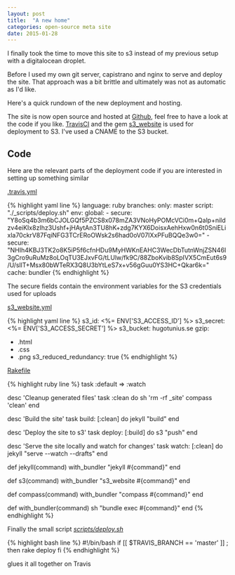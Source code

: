 ```yaml
---
layout: post
title:  "A new home"
categories: open-source meta site
date: 2015-01-28
---
```


I finally took the time to move this site to s3 instead of my previous setup with a digitalocean droplet. 

Before I used my own git server, capistrano and nginx to serve and deploy the site. That approach was a bit brittle and ultimately was not as automatic as I'd like.

Here's a quick rundown of the new deployment and hosting.

The site is now open source and hosted at [Github](https://github.com/k0nserv/hugotunius.se), feel free to have a look at the code if you like. [TravisCI](https://travis-ci.org) and the gem [s3_website](https://github.com/laurilehmijoki/s3_website) is used for deployment to S3. I've used a CNAME to the S3 bucket.

## Code

Here are the relevant parts of the deployment code if you are interested in setting up something similar

[.travis.yml](https://github.com/k0nserv/hugotunius.se/blob/master/.travis.yml)

{% highlight yaml line %}
language: ruby
branches:
  only: master
script: "./_scripts/deploy.sh"
env:
  global:
    - secure: "Y8oSq4b3m6bCJOLGQf5PZCS8x078mZA3VNoHyPOMcVCi0m+Qalp+nildzv4eiKIx8zIhz3Ushf+jHAytAn3TU8hK+zdg7KYX6DoisxAehHxw0n6t0SniELixla70ckrV87FqiNFG3TCrERoOWsk2s6had0oV07IXxPFuBQQe3w0="
    - secure: "NHIh4KBJ3TK2o8K5iP5f6cfnHDu9MyHWKnEAHC3WecDbTutnWnjZSN46I3gCro9uRuMz8oLOqTU3EJxvFG/tLUlw/fk9C/88ZboKvib8SpIVX5CmEut6s9/U/sllT+Msx80bWTeRX3Q8U3bYtLeS7x+v56gGuu0YS3HC+Qkar6k="
cache: bundler
{% endhighlight %}

The secure fields contain the environment variables for the S3 credentials used for uploads

[s3_website.yml](https://github.com/k0nserv/hugotunius.se/blob/master/s3_website.yml)

{% highlight yaml line %}
s3_id: <%= ENV['S3_ACCESS_ID'] %>
s3_secret: <%= ENV['S3_ACCESS_SECRET'] %>
s3_bucket: hugotunius.se
gzip:
  - .html
  - .css
  - .png
s3_reduced_redundancy: true
{% endhighlight %}

[Rakefile](https://github.com/k0nserv/hugotunius.se/blob/master/Rakefile)

{% highlight ruby line %}
task :default => :watch


desc 'Cleanup generated files'
task :clean do
  sh 'rm -rf _site'
  compass 'clean'
end

desc 'Build the site'
task build: [:clean] do
  jekyll "build"
end

desc 'Deploy the site to s3'
task deploy: [:build] do
  s3 "push"
end

desc 'Serve the site locally and watch for changes'
task watch: [:clean] do
  jekyll "serve --watch --drafts"
end

def jekyll(command)
  with_bundler "jekyll #{command}"
end

def s3(command)
  with_bundler "s3_website #{command}"
end

def compass(command)
  with_bundler "compass #{command}"
end

def with_bundler(command)
  sh "bundle exec #{command}"
end
{% endhighlight %}

Finally the small script [_scripts/deploy.sh_](https://github.com/k0nserv/hugotunius.se/blob/master/_scripts/deploy.sh)

{% highlight bash line %}
#!/bin/bash
if [[ $TRAVIS_BRANCH == 'master' ]] ; then
    rake deploy
fi
{% endhighlight %}

glues it all together on Travis
